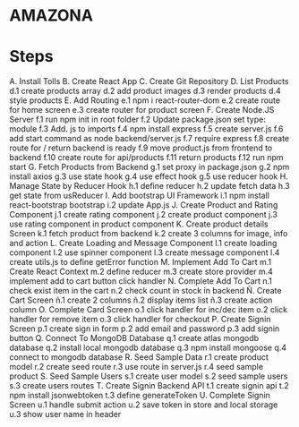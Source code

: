 # AMAZONA

#  Steps


A. Install Tolls
B. Create React App
C. Create Git Repository
D. List Products
   d.1 create products array
   d.2 add product images
   d.3 render products
   d.4 style products
E. Add Routing
   e.1 npm i react-router-dom
   e.2 create route for home screen
   e.3 create router for product screen
F. Create Node.JS Server
   f.1 run npm init in root folder
   f.2 Update package.json set type: module
   f.3 Add. js to imports
   f.4 npm install express
   f.5 create server.js
   f.6 add start command as node backend/server.js
   f.7 require express
   f.8 create route for / return backend is ready
   f.9 move product.js from frontend to backend
   f.10 create route for api/products
   f.11 return products
   f.12 run npm start
G. Fetch Products from Backend
   g.1 set proxy in package.json
   g.2 npm install axios
   g.3 use state hook
   g.4 use effect hook
   g.5 use reducer hook
H. Manage State by Reducer Hook
   h.1 define reducer
   h.2 update fetch data
   h.3 get state from usReducer
I. Add bootstrap UI Framework
   i.1 npm install react-bootstrap bootstrap
   i.2 update App.js
J. Create Product and Rating Component
   j.1 create rating component
   j.2 create product component
   j.3 use rating component in product component
K. Create product details Screen
   k.1 fetch product from backend
   k.2 create 3 columns for image, info and action
L. Create Loading and Message Component
   l.1 create loading component
   l.2 use spinner component
   l.3 create message component
   l.4 create utils.js to define getError function
M. Implement Add To Cart
   m.1 Create React Context
   m.2 define reducer
   m.3 create store provider
   m.4 implement add to cart button click handler
N. Complete Add To Cart
   n.1 check exist item in the cart
   n.2 check count in stock in backend
Ñ. Create Cart Screen
   ñ.1 create 2 columns
   ñ.2 display items list
   ñ.3 create action column
O. Complete Card Screen
   o.1 click handler for inc/dec item
   o.2 click handler for remove item
   o.3 click handler for checkout
P. Create Signin Screen
   p.1 create sign in form
   p.2 add email and password
   p.3 add signin button
Q. Connect To MongoDB Database
   q.1 create atlas mongodb database
   q.2 install local mongodb database
   q.3 npm install mongoose
   q.4 connect to mongodb database
R. Seed Sample Data
   r.1 create product model
   r.2 create seed route
   r.3 use route in server.js
   r.4 seed sample product
S. Seed Sample Users
   s.1 create user model
   s.2 seed sample users
   s.3 create users routes
T. Create Signin Backend API
   t.1 create signin api
   t.2 npm install jsonwebtoken
   t.3 define generateToken
U. Complete Signin Screen
   u.1 handle submit action
   u.2 save token in store and local storage
   u.3 show user name in header